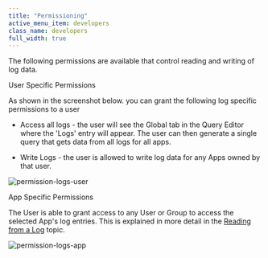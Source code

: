 ```yaml
---
title: "Permissioning"
active_menu_item: developers
class_name: developers
full_width: true
---
```



The following permissions are available that control reading and writing of log data.

User Specific Permissions

As shown in the screenshot below. you can grant the following log specific permissions to a user

 - Access all logs - the user will see the Global tab in the Query Editor where the 'Logs' entry will appear. The user can then generate a single query that gets data from all logs for all apps.

 - Write Logs - the user is allowed to write log data for any Apps owned by that user.

![permission-logs-user](/img/docs/permission-logs-user.zoom72.png)

App Specific Permissions

The User is able to grant access to any User or Group to access the selected App's log entries. This is explained in more detail in the [Reading from a Log](reading_from_a_log.htm) topic.

![permission-logs-app](/img/docs/permission-logs-app.zoom71.png)
